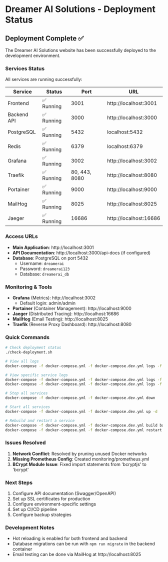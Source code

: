 # Dreamer AI Solutions - Deployment Status

## Deployment Complete ✅

The Dreamer AI Solutions website has been successfully deployed to the development environment.

### Services Status

All services are running successfully:

| Service | Status | Port | URL |
|---------|--------|------|-----|
| Frontend | ✅ Running | 3001 | http://localhost:3001 |
| Backend API | ✅ Running | 3000 | http://localhost:3000 |
| PostgreSQL | ✅ Running | 5432 | localhost:5432 |
| Redis | ✅ Running | 6379 | localhost:6379 |
| Grafana | ✅ Running | 3002 | http://localhost:3002 |
| Traefik | ✅ Running | 80, 443, 8080 | http://localhost:8080 |
| Portainer | ✅ Running | 9000 | http://localhost:9000 |
| MailHog | ✅ Running | 8025 | http://localhost:8025 |
| Jaeger | ✅ Running | 16686 | http://localhost:16686 |

### Access URLs

- **Main Application**: http://localhost:3001
- **API Documentation**: http://localhost:3000/api-docs (if configured)
- **Database**: PostgreSQL on port 5432
  - Username: `dreamerai`
  - Password: `dreamerai123`
  - Database: `dreamerai_db`

### Monitoring & Tools

- **Grafana** (Metrics): http://localhost:3002
  - Default login: admin/admin
- **Portainer** (Container Management): http://localhost:9000
- **Jaeger** (Distributed Tracing): http://localhost:16686
- **MailHog** (Email Testing): http://localhost:8025
- **Traefik** (Reverse Proxy Dashboard): http://localhost:8080

### Quick Commands

```bash
# Check deployment status
./check-deployment.sh

# View all logs
docker-compose -f docker-compose.yml -f docker-compose.dev.yml logs -f

# View specific service logs
docker-compose -f docker-compose.yml -f docker-compose.dev.yml logs -f backend
docker-compose -f docker-compose.yml -f docker-compose.dev.yml logs -f frontend

# Stop all services
docker-compose -f docker-compose.yml -f docker-compose.dev.yml down

# Start all services
docker-compose -f docker-compose.yml -f docker-compose.dev.yml up -d

# Rebuild and restart a service
docker-compose -f docker-compose.yml -f docker-compose.dev.yml build backend
docker-compose -f docker-compose.yml -f docker-compose.dev.yml restart backend
```

### Issues Resolved

1. **Network Conflict**: Resolved by pruning unused Docker networks
2. **Missing Prometheus Config**: Created monitoring/prometheus.yml
3. **BCrypt Module Issue**: Fixed import statements from 'bcryptjs' to 'bcrypt'

### Next Steps

1. Configure API documentation (Swagger/OpenAPI)
2. Set up SSL certificates for production
3. Configure environment-specific settings
4. Set up CI/CD pipeline
5. Configure backup strategies

### Development Notes

- Hot reloading is enabled for both frontend and backend
- Database migrations can be run with `npm run migrate` in the backend container
- Email testing can be done via MailHog at http://localhost:8025